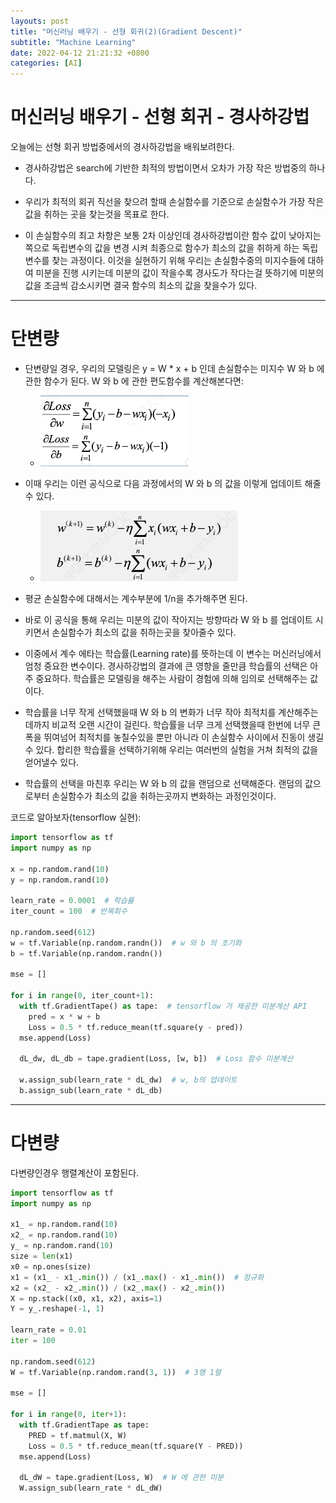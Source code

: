 ```yaml
---
layouts: post
title: "머신러닝 배우기 - 선형 회귀(2)(Gradient Descent)"
subtitle: "Machine Learning"
date: 2022-04-12 21:21:32 +0800
categories: [AI]
---
```


# 머신러닝 배우기 - 선형 회귀 - 경사하강법

오늘에는 선형 회귀 방법중에서의 경사하강법을 배워보려한다.

* 경사하강법은 search에 기반한 최적의 방법이면서 오차가 가장 작은 방법중의 하나다.

* 우리가 최적의 회귀 직선을 찾으려 할때 손실함수를 기준으로 손실함수가 가장 작은 값을 취하는 곳을 찾는것을 목표로 한다.

* 이 손실함수의 최고 차항은 보통 2차 이상인데 경사하강법이란 함수 값이 낮아지는 쪽으로 독립변수의 값을 변경 시켜 최종으로 함수가 최소의 값을 취하게 하는 독립변수를 찾는 과정이다. 이것을 실현하기 위해 우리는 손실함수중의 미지수들에 대하여 미분을 진행 시키는데 미분의 값이 작을수록 경사도가 작다는걸 뜻하기에 미분의 값을 조금씩 감소시키면 결국 함수의 최소의 값을 찾을수가 있다.

***

# 단변량

* 단변량일 경우, 우리의 모델링은 y = W * x + b 인데 손실함수는 미지수 W 와 b 에 관한 함수가 된다. W 와 b 에 관한 편도함수를 계산해본다면:
  
  * ![grad](https://raw.githubusercontent.com/Guangwoen/Guangwoen.GitHub.io/main/pics/041201.png)

* 이때 우리는 이런 공식으로 다음 과정에서의 W 와 b 의 값을 이렇게 업데이트 해줄수 있다.

  * ![upd](https://raw.githubusercontent.com/Guangwoen/Guangwoen.GitHub.io/main/pics/041202.png)

* 평균 손실함수에 대해서는 계수부분에 1/n을 추가해주면 된다.

* 바로 이 공식을 통해 우리는 미분의 값이 작아지는 방향따라 W 와 b 를 업데이트 시키면서 손실함수가 최소의 값을 취하는곳을 찾아줄수 있다.

* 이중에서 계수 에타는 학습률(Learning rate)를 뜻하는데 이 변수는 머신러닝에서 엄청 중요한 변수이다. 경사하강법의 결과에 큰 영향을 줄만큼 학습률의 선택은 아주 중요하다. 학습률은 모델링을 해주는 사람이 경험에 의해 임의로 선택해주는 값이다.

* 학습률을 너무 작게 선택했을때 W 와 b 의 변화가 너무 작아 최적치를 계산해주는데까지 비교적 오랜 시간이 걸린다. 학습률을 너무 크게 선택했을때 한번에 너무 큰 폭을 뛰여넘어 최적치를 놓칠수있을 뿐만 아니라 이 손실함수 사이에서 진동이 생길수 있다. 합리한 학습률을 선택하기위해 우리는 여러번의 실험을 거쳐 최적의 값을 얻어낼수 있다.

* 학습률의 선택을 마친후 우리는 W 와 b 의 값을 랜덤으로 선택해준다. 랜덤의 값으로부터 손실함수가 최소의 값을 취하는곳까지 변화하는 과정인것이다.

코드로 알아보자(tensorflow 실현):

  ```python
  import tensorflow as tf
  import numpy as np

  x = np.random.rand(10)
  y = np.random.rand(10)

  learn_rate = 0.0001  # 학습률
  iter_count = 100  # 반복회수

  np.random.seed(612)
  w = tf.Variable(np.random.randn())  # w 와 b 의 초기화
  b = tf.Variable(np.random.randn())

  mse = []

  for i in range(0, iter_count+1):
    with tf.GradientTape() as tape:  # tensorflow 가 제공한 미분계산 API
      pred = x * w + b
      Loss = 0.5 * tf.reduce_mean(tf.square(y - pred))
    mse.append(Loss)

    dL_dw, dL_db = tape.gradient(Loss, [w, b])  # Loss 함수 미분계산

    w.assign_sub(learn_rate * dL_dw)  # w, b의 업데이트
    b.assign_sub(learn_rate * dL_db)
  ```

***

# 다변량

다변량인경우 행렬계산이 포함된다.

  ```python
  import tensorflow as tf
  import numpy as np

  x1_ = np.random.rand(10)
  x2_ = np.random.rand(10)
  y_ = np.random.rand(10)
  size = len(x1)
  x0 = np.ones(size)
  x1 = (x1_ - x1_.min()) / (x1_.max() - x1_.min())  # 정규화
  x2 = (x2_ - x2_.min()) / (x2_.max() - x2_.min())
  X = np.stack((x0, x1, x2), axis=1)
  Y = y_.reshape(-1, 1)

  learn_rate = 0.01
  iter = 100

  np.random.seed(612)
  W = tf.Variable(np.random.rand(3, 1))  # 3행 1렬

  mse = []

  for i in range(0, iter+1):
    with tf.GradientTape as tape:
      PRED = tf.matmul(X, W)
      Loss = 0.5 * tf.reduce_mean(tf.square(Y - PRED))
    mse.append(Loss)

    dL_dW = tape.gradient(Loss, W)  # W 에 관한 미분
    W.assign_sub(learn_rate * dL_dW)
  ```

